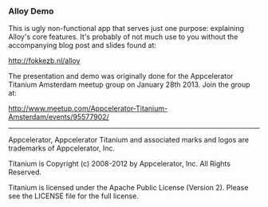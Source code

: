 ### Alloy Demo

This is ugly non-functional app that serves just one purpose: explaining
Alloy's core features. It's probably of not much use to you without the
accompanying blog post and slides found at:

http://fokkezb.nl/alloy

The presentation and demo was originally done for the Appcelerator Titanium
Amsterdam meetup group on January 28th 2013. Join the group at:

http://www.meetup.com/Appcelerator-Titanium-Amsterdam/events/95577902/

***

Appcelerator, Appcelerator Titanium and associated marks and logos are 
trademarks of Appcelerator, Inc. 

Titanium is Copyright (c) 2008-2012 by Appcelerator, Inc. All Rights Reserved.

Titanium is licensed under the Apache Public License (Version 2). Please
see the LICENSE file for the full license.

